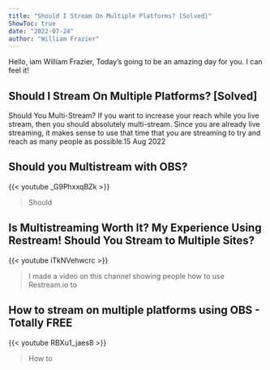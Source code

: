 ```yaml
---
title: "Should I Stream On Multiple Platforms? [Solved]"
ShowToc: true 
date: "2022-07-24"
author: "William Frazier" 
---
```


Hello, iam William Frazier, Today’s going to be an amazing day for you. I can feel it!
## Should I Stream On Multiple Platforms? [Solved]
Should You Multi-Stream? If you want to increase your reach while you live stream, then you should absolutely multi-stream. Since you are already live streaming, it makes sense to use that time that you are streaming to try and reach as many people as possible.15 Aug 2022

## Should you Multistream with OBS?
{{< youtube _G9PhxxqBZk >}}
>Should

## Is Multistreaming Worth It? My Experience Using Restream! Should You Stream to Multiple Sites?
{{< youtube iTkNVehwcrc >}}
>I made a video on this channel showing people how to use Restream.io to 

## How to stream on multiple platforms using OBS - Totally FREE
{{< youtube RBXu1_jaes8 >}}
>How to 

